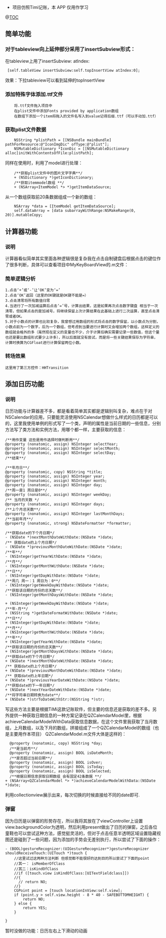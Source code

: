 
* 项目仿照Timi记账，本 APP 仅用作学习

@[TOC](TIMI记账项目)
## 简单功能
### 对于tableview向上延伸部分采用了insertSubview形式：
  在tableview上用了insertSubview: atIndex:

```
 [self.tableView insertSubview:self.topInsertView atIndex:0];
```
  效果：下拉tableview可以看到延伸的topInsertView

###   添加特殊字体添加.ttf文件
        将.ttf文件拖入项目中
        在plist文件中添加Fonts provided by application数组
        在数组下添加一个item将拖入的文件名写入到value记得后缀.ttf（可以手动加.ttf）
###  获取plist文件数据
```
    NSString *plistPath = [[NSBundle mainBundle] pathForResource:@"IconImgDic" ofType:@"plist"];
    NSMutableDictionary *IconDic = [[NSMutableDictionary alloc]initWithContentsOfFile:plistPath];
```
同样在使用时，利用了model进行处理：
```
    /**获取plist文件中的图片文字字典**/
    + (NSDictionary *)getIconDictionary;
    /**获取itemmodel数组 **/
    + (NSArray<ItemModel *> *)getItemDataSource;
```
从一个数组获取前20条数据组成一个新的数组：
```
    NSArray *data = [ItemModel getItemDataSource];
    self.dataArray = [data subarrayWithRange:NSMakeRange(0, 20)].mutableCopy;
```
## 计算器功能
   ### 说明
   计算器看似简单其实里面各种逻辑很是复杂我在点击自制键盘后根据点击的键位作了很多判断，具体可以查看项目中MyKeyBoardView的.m文件：
### 简单逻辑分析
    1.点击‘+’或‘-’让‘OK’变为‘=’
    2.点击‘OK’返回（这里的OK键就是OK键不能是=）
    3.点击清零将所有数值归零
    4.当进行了一次加减运算后点击‘=’号，计算出结果，这是如果再次点击数字键盘 相当于一次清零，但如果点击的是加减号，将继续保留上次计算结果在此基础上进行二次运算，直至点击清零或者OK。
    5.对于小数点的计算也比较复杂，我曾想过用数组的形式将点击的数字保留，以小数点为分割，小数点前为一个数字，后为一个数组，但考虑到当要进行计算时又会增加两个数组，这样定义的数组就会格外的多（虽然现在定义的变量也不少，介于计算后确实需要记录一些数值，但这个量也还是要比数组形式要少上许多），所以后面就没有尝试，而是将一些关键结果保存为字符串，计算时换算为CGFloat进行计算保留两位小数。

###    转场效果 
```
这里用了第三方控件：HHTransition
```
   
## 添加日历功能
### 说明
   日历功能与计算器差不多，都是看着简单其实都是逻辑别叫复杂，难点在于对NSCalendar的应用，只要能灵活使用NSCalendar想做什么样式的日历都是可以的，这里我使用单例的形式写了一个类，声明的属性是当前日期的一些信息，分别方法写了类方法和实例方法，用哪个都一样，主要获取的信息：
   
   ```
/**用作变量 这些是用作选择时做判断用**/
@property (nonatomic, assign) NSInteger selectYear;
@property (nonatomic, assign) NSInteger selectMonth;
@property (nonatomic, assign) NSInteger selectDay;
/**结束**/

/**年月日**/
@property (nonatomic, copy) NSString *title;
@property (nonatomic, assign) NSInteger year;
@property (nonatomic, assign) NSInteger month;
@property (nonatomic, assign) NSInteger day;
/**周一是1 周日是0**/
@property (nonatomic, assign) NSInteger weekDay;
/** 当月的天数 */
@property (nonatomic, assign) NSInteger days;
/**上个月总天数**/
@property (nonatomic, assign) NSInteger lastMonthDays;
/**当前年月**/
@property (nonatomic, strong) NSDateFormatter *formatter;

/**获取date的下个月日期*/
- (NSDate *)nextMonthDateWithDate:(NSDate *)date;
/** 获取date的上个月日期*/
- (NSDate *)previousMonthDateWithDate:(NSDate *)date;
/**年**/
- (NSInteger)getYearWithDate:(NSDate *)date;
/**月**/
- (NSInteger)getMonthWithDate:(NSDate *)date;
/**日**/
- (NSInteger)getDayWithDate:(NSDate *)date;
/**周几 周一：1 周日为：0**/
- (NSInteger)getWeekDayWithDate:(NSDate *)date;
/**获取该日期的月份的总天数**/
- (NSInteger)getMonthDaysWithDate:(NSDate *)date;

+ (NSInteger)getWeekDayWithDate:(NSDate *)date;
/**年-月**/
+ (NSString *)getDateFormatWithDate:(NSDate *)date;
/**日**/
+ (NSInteger)getDayWithDate:(NSDate *)date;
/**月**/
+ (NSInteger)getMonthWithDate:(NSDate *)date;
/**年**/
+ (NSInteger)getYearWithDate:(NSDate *)date;
/**获取该日期的月份的总天数**/
+ (NSInteger)getMonthDaysWithDate:(NSDate *)date;
/**获取date的下个月日期*/
+ (NSDate *)nextMonthDateWithDate:(NSDate *)date;
/** 获取date的上个月日期*/
+ (NSDate *)previousMonthDateWithDate:(NSDate *)date;
/** 获取date的上年日期*/
+ (NSDate *)previousYearDateWithDate:(NSDate *)date;
/**获取date的下一年日期*/
+ (NSDate *)nextYearDateWithDate:(NSDate *)date;
/**将字符串日期转换为date**/
+ (NSDate *)strToDateWithStr:(NSString *)str;
 
   ```
   写这些方法主要是根据TiMi这款记账软件，但主要的信息还是获取的差不多。另外提供一种获取日期信息的一种方案记录在QZCalendarModel里，根据achieveCalendarModelWithData获取信息数据，在这个文件里我获取了当月数组，上月数组，以及下月的数组，拼接组成了一个QZCalendarModel的数组（也是主要用作本项目）
   QZCalendarModel.m文件大体是这样的：
  ```
    @property (nonatomic, copy) NSString *day;
    /**是当前月**/
    @property (nonatomic, assign) BOOL isDateMonth;
    /**是否超过当前日期**/
    @property (nonatomic, assign) BOOL isOver;
    @property (nonatomic, assign) BOOL isToday;
    @property (nonatomic, assign) BOOL isSelected;
    /**根据日期信息获取日期数组 会有固定42条数据 **/
 + (NSArray<QZCalendarModel *> *)achieveCalendarModelWithData:(NSDate  *)date;
 ```
   利用collectionview展示出来，每次切换的时候直接给不同的date即可.
   ### 弹窗
   因为日历是以弹窗的形势存在，所以我将其放在了viewController上设置view.backgroundColor为透明，然后利用present做出了日历的弹窗，之后各位童鞋也可以尝试这种方法，感觉挺灵活的，但对于点击任意半透明区域设置隐藏视图还是碰到了一些问题，因为添加的手势会无差别执行，所以尝试了下面的操作：
```
- (BOOL)gestureRecognizer:(UIGestureRecognizer*)gestureRecognizer shouldReceiveTouch:(UITouch *)touch {
    //这里试过这两种方法判断 但感觉都不能很好的达到目的所以尝试了下面的point
    //其一： isMemberOfClass
    //其二：isKindOfClass
    //if ([touch.view isKindOfClass:[UITextFieldclass]])
    //{
      // return NO;
    //}
    CGPoint point = [touch locationInView:self.view];
    if (point.y > self.view.height - 8 * 40 - SAFEBOTTOMHEIGHT) {
        return NO;
    } else {
        return YES;
    }
    
}
```
暂时没做的功能：日历左右上下滑动的动画

